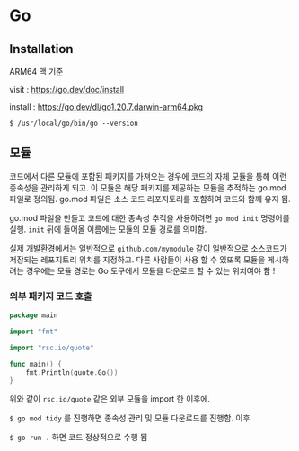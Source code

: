 # Go

## Installation

ARM64 맥 기준

visit : https://go.dev/doc/install

install : https://go.dev/dl/go1.20.7.darwin-arm64.pkg

`$ /usr/local/go/bin/go --version`

## 모듈

코드에서 다른 모듈에 포함된 패키지를 가져오는 경우에 코드의 자체 모듈을 통해 이런 종속성을 관리하게 되고. 이 모듈은 해당 패키지를 제공하는 모듈을 추적하는 go.mod 파일로 정의됨. go.mod 파일은 소스 코드 리포지토리를 포함하여 코드와 함께 유지 됨.

go.mod 파일을 만들고 코드에 대한 종속성 추적을 사용하려면 `go mod init` 명령어를 실행. `init` 뒤에 들어올 이름에는 모듈의 모듈 경로를 의미함.

실제 개발환경에서는 일반적으로 `github.com/mymodule` 같이 일반적으로 소스코드가 저장되는 레포지토리 위치를 지정하고. 다른 사람들이 사용 할 수 있또록 모듈을 게시하려는 경우에는 모듈 경로는 Go 도구에서 모듈을 다운로드 할 수 있는 위치여야 함 !

### 외부 패키지 코드 호출

```go
package main

import "fmt"

import "rsc.io/quote"

func main() {
    fmt.Println(quote.Go())
}
```

위와 같이 `rsc.io/quote` 같은 외부 모듈을 import 한 이후에.

`$ go mod tidy` 를 진행하면 종속성 관리 및 모듈 다운로드를 진행함. 이후

`$ go run .` 하면 코드 정상적으로 수행 됨

